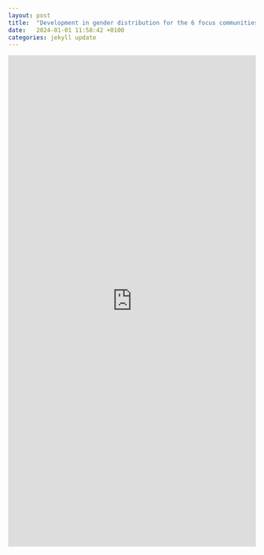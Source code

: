 ```yaml
---
layout: post
title:  "Development in gender distribution for the 6 focus communities"
date:   2024-01-01 11:58:42 +0100
categories: jekyll update
---
```

<iframe src="https://elinebrunke.github.io/assets/Es_De_minsize25.html" 
        width="100%" 
        height="1000px" 
        frameborder="0">
</iframe>
